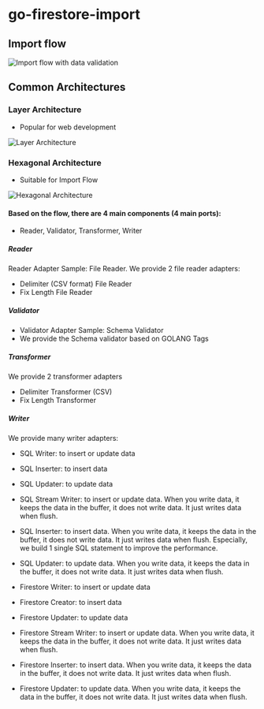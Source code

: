 # go-firestore-import

## Import flow
![Import flow with data validation](https://cdn-images-1.medium.com/max/800/1*Y4QUN6QnfmJgaKigcNHbQA.png)

## Common Architectures
### Layer Architecture
- Popular for web development

![Layer Architecture](https://cdn-images-1.medium.com/max/800/1*JDYTlK00yg0IlUjZ9-sp7Q.png)

### Hexagonal Architecture
- Suitable for Import Flow

![Hexagonal Architecture](https://cdn-images-1.medium.com/max/800/1*nMu5_jZJ1omzIB5VK5Lh-w.png)

#### Based on the flow, there are 4 main components (4 main ports):
- Reader, Validator, Transformer, Writer
##### Reader
Reader Adapter Sample: File Reader. We provide 2 file reader adapters:
- Delimiter (CSV format) File Reader
- Fix Length File Reader
##### Validator
- Validator Adapter Sample: Schema Validator
- We provide the Schema validator based on GOLANG Tags
##### Transformer
We provide 2 transformer adapters
- Delimiter Transformer (CSV)
- Fix Length Transformer
##### Writer
We provide many writer adapters:
- SQL Writer: to insert or update data
- SQL Inserter: to insert data
- SQL Updater: to update data

- SQL Stream Writer: to insert or update data. When you write data, it keeps the data in the buffer, it does not write data. It just writes data when flush.
- SQL Inserter: to insert data. When you write data, it keeps the data in the buffer, it does not write data. It just writes data when flush. Especially, we build 1 single SQL statement to improve the performance.
- SQL Updater: to update data. When you write data, it keeps the data in the buffer, it does not write data. It just writes data when flush.

- Firestore Writer: to insert or update data
- Firestore Creator: to insert data
- Firestore Updater: to update data

- Firestore Stream Writer: to insert or update data. When you write data, it keeps the data in the buffer, it does not write data. It just writes data when flush.
- Firestore Inserter: to insert data. When you write data, it keeps the data in the buffer, it does not write data. It just writes data when flush.
- Firestore Updater: to update data. When you write data, it keeps the data in the buffer, it does not write data. It just writes data when flush.